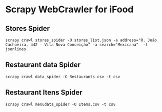 # Scrapy WebCrawler for iFood

## Stores Spider
```shell
scrapy crawl stores_spider -O stores_list.json -a address="R. João Cachoeira, 442 - Vila Nova Conceição" -a search="Mexicana"  -t jsonlines
```

## Restaurant data Spider
```shell
scrapy crawl data_spider -O Restaurants.csv -t csv 
```

## Restaurant Itens Spider
```shell
scrapy crawl menudata_spider -O Items.csv -t csv  
```
